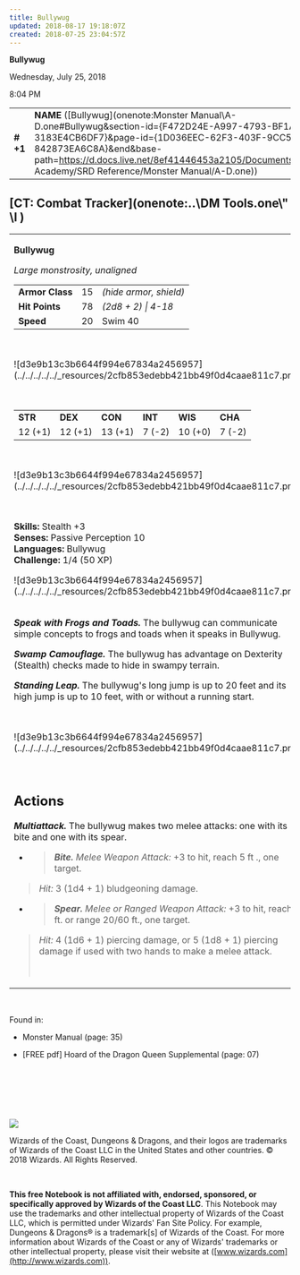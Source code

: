 ```yaml
---
title: Bullywug
updated: 2018-08-17 19:18:07Z
created: 2018-07-25 23:04:57Z
---
```


**Bullywug**

Wednesday, July 25, 2018

8:04 PM

|           |                                                                                                                                                                                                                                                                                          |        |        |        |     |       |       |
|-----------|------------------------------------------------------------------------------------------------------------------------------------------------------------------------------------------------------------------------------------------------------------------------------------------|--------|--------|--------|-----|-------|-------|
| **\# +1** | **NAME** ([Bullywug](onenote:Monster Manual\\A-D.one#Bullywug&section-id={F472D24E-A997-4793-BF1A-3183E4CB6DF7}&page-id={1D036EEC-62F3-403F-9CC5-842873EA6C8A}&end&base-path=https://d.docs.live.net/8ef41446453a2105/Documents/Adventure Academy/SRD Reference/Monster Manual/A-D.one)) | **15** | **78** | **78** | \-  | Notes | 50 XP |

## [CT: Combat Tracker](onenote:..\\DM Tools.one\\" \l )

<table><tbody><tr class="odd"><td><p><strong>Bullywug</strong></p><p><em>Large monstrosity, unaligned<br />
</em></p><table><tbody><tr class="odd"><td><strong>Armor Class</strong></td><td>15</td><td><em>(hide armor, shield)</em></td></tr><tr class="even"><td><strong>Hit Points</strong></td><td>78</td><td><em>(2d8 + 2) | 4-18</em></td></tr><tr class="odd"><td><strong>Speed</strong></td><td>20</td><td>Swim 40</td></tr></tbody></table><p> </p><p>![d3e9b13c3b6644f994e67834a2456957](../../../../../_resources/2cfb853edebb421bb49f0d4caae811c7.png)</p><p> </p><table><tbody><tr class="odd"><td><strong>STR</strong></td><td><strong>DEX</strong></td><td><strong>CON</strong></td><td><strong>INT</strong></td><td><strong>WIS</strong></td><td><strong>CHA</strong></td></tr><tr class="even"><td>12 (+1)</td><td>12 (+1)</td><td>13 (+1)</td><td>7 (-2)</td><td>10 (+0)</td><td>7 (-2)</td></tr></tbody></table><p> </p><p>![d3e9b13c3b6644f994e67834a2456957](../../../../../_resources/2cfb853edebb421bb49f0d4caae811c7.png)</p><p> </p><p><strong>Skills:</strong> Stealth +3<br />
<strong>Senses:</strong> Passive Perception 10<br />
<strong>Languages:</strong> Bullywug<br />
<strong>Challenge:</strong> 1/4 (50 XP)</p><p>![d3e9b13c3b6644f994e67834a2456957](../../../../../_resources/2cfb853edebb421bb49f0d4caae811c7.png)</p><p><em><strong><br />
Speak with Frogs and Toads.</strong></em> The bullywug can communicate simple concepts to frogs and toads when it speaks in Bullywug.</p><p><em><strong>Swamp Camouflage.</strong></em> The bullywug has advantage on Dexterity (Stealth) checks made to hide in swampy terrain.</p><p><em><strong>Standing Leap.</strong></em> The bullywug's long jump is up to 20 feet and its high jump is up to 10 feet, with or without a running start.</p><p> </p><p>![d3e9b13c3b6644f994e67834a2456957](../../../../../_resources/2cfb853edebb421bb49f0d4caae811c7.png)</p><p> </p><h2 id="actions"><strong>Actions</strong></h2><p><em><strong>Multiattack.</strong></em> The bullywug makes two melee attacks: one with its bite and one with its spear.</p><ul><li><blockquote><p><em><strong>Bite.</strong> Melee Weapon Attack:</em> +3 to hit, reach 5 ft ., one target.</p></blockquote></li></ul><blockquote><p><em>Hit:</em> 3 (1d4 + 1) bludgeoning damage.</p></blockquote><ul><li><blockquote><p><em><strong>Spear.</strong> Melee or Ranged Weapon Attack:</em> +3 to hit, reach 5 ft. or range 20/60 ft., one target.</p></blockquote></li></ul><blockquote><p><em>Hit:</em> 4 (1d6 + 1) piercing damage, or 5 (1d8 + 1) piercing damage if used with two hands to make a melee attack.</p><p> </p></blockquote></td></tr></tbody></table>

 

Found in:

-   Monster Manual (page: 35)

-   \[FREE pdf\] Hoard of the Dragon Queen Supplemental (page: 07)

 

 

 

![](tmp\media\image2.png)

Wizards of the Coast, Dungeons & Dragons, and their logos are trademarks of Wizards of the Coast LLC in the United States and other countries. © 2018 Wizards. All Rights Reserved.

 

**This free Notebook is not affiliated with, endorsed, sponsored, or specifically approved by Wizards of the Coast LLC**. This Notebook may use the trademarks and other intellectual property of Wizards of the Coast LLC, which is permitted under Wizards' Fan Site Policy. For example, Dungeons & Dragons® is a trademark\[s\] of Wizards of the Coast. For more information about Wizards of the Coast or any of Wizards' trademarks or other intellectual property, please visit their website at ([www.wizards.com](http://www.wizards.com)).
